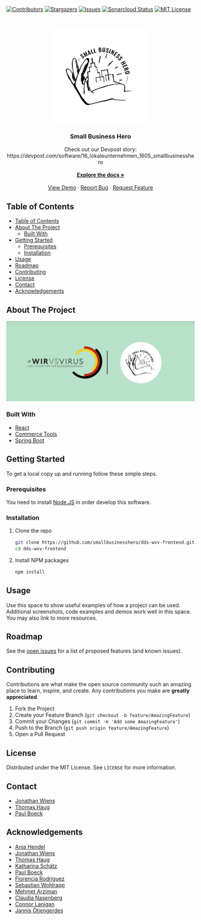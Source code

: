 <!-- PROJECT SHIELDS -->
<!--
*** I'm using markdown "reference style" links for readability.
*** Reference links are enclosed in brackets [ ] instead of parentheses ( ).
*** See the bottom of this document for the declaration of the reference variables
*** for contributors-url, forks-url, etc. This is an optional, concise syntax you may use.
*** https://www.markdownguide.org/basic-syntax/#reference-style-links
-->
[![Contributors][contributors-shield]][contributors-url]
[![Stargazers][stars-shield]][stars-url]
[![Issues][issues-shield]][issues-url]
[![Sonarcloud Status](https://sonarcloud.io/api/project_badges/measure?project=smallbusinesshero_dds-wvv-frontend&metric=alert_status)](https://sonarcloud.io/api/project_badges/measure?project=smallbusinesshero_dds-wvv-frontend&metric=alert_status)
[![MIT License][license-shield]][license-url]



<!-- PROJECT LOGO -->
<br />
<p align="center">
  <a href="https://github.com/smallbusinesshero/dds-wvv-frontend">
    <img src="logo.png" alt="Logo" width="250" height="250">
  </a>

  <h3 align="center">Small Business Hero</h3>

  <p align="center">
    Check out our Devpost story: <br />
    https://devpost.com/software/16_lokaleunternehmen_1605_smallbusinesshero
    <br />
    <br />
    <a href="https://github.com/smallbusinesshero/dds-wvv-frontend"><strong>Explore the docs »</strong></a>
    <br />
    <br />
    <a href="http://www.smallbusinesshero.de/">View Demo</a>
    ·
    <a href="https://github.com/smallbusinesshero/dds-wvv-frontend/issues">Report Bug</a>
    ·
    <a href="https://github.com/smallbusinesshero/dds-wvv-frontend/issues">Request Feature</a>
  </p>
</p>



<!-- TABLE OF CONTENTS -->
## Table of Contents

- [Table of Contents](#table-of-contents)
- [About The Project](#about-the-project)
  - [Built With](#built-with)
- [Getting Started](#getting-started)
  - [Prerequisites](#prerequisites)
  - [Installation](#installation)
- [Usage](#usage)
- [Roadmap](#roadmap)
- [Contributing](#contributing)
- [License](#license)
- [Contact](#contact)
- [Acknowledgements](#acknowledgements)



<!-- ABOUT THE PROJECT -->
## About The Project

[![Product Name Screen Shot][product-screenshot]](https://www.youtube.com/watch?time_continue=2&v=umg0Hjc02SM&feature=emb_logo)

### Built With

* [React](https://reactjs.org/)
* [Commerce Tools](https://commercetools.com/de/)
* [Spring Boot](https://spring.io/projects/spring-boot)



<!-- GETTING STARTED -->
## Getting Started

To get a local copy up and running follow these simple steps.

### Prerequisites

You need to install [Node.JS](https://nodejs.org/) in order develop this software.

### Installation
 
1. Clone the repo
   ```sh
   git clone https://github.com/smallbusinesshero/dds-wvv-frontend.git
   cd dds-wvv-frontend
   ```
2. Install NPM packages
   ```sh
   npm install
   ```



<!-- USAGE EXAMPLES -->
## Usage

Use this space to show useful examples of how a project can be used. Additional screenshots, code examples and demos work well in this space. You may also link to more resources.

<!-- ROADMAP -->
## Roadmap

See the [open issues](https://github.com/smallbusinesshero/dds-wvv-frontend/issues) for a list of proposed features (and known issues).



<!-- CONTRIBUTING -->
## Contributing

Contributions are what make the open source community such an amazing place to learn, inspire, and create. Any contributions you make are **greatly appreciated**.

1. Fork the Project
2. Create your Feature Branch (`git checkout -b feature/AmazingFeature`)
3. Commit your Changes (`git commit -m 'Add some AmazingFeature'`)
4. Push to the Branch (`git push origin feature/AmazingFeature`)
5. Open a Pull Request



<!-- LICENSE -->
## License

Distributed under the MIT License. See `LICENSE` for more information.



<!-- CONTACT -->
## Contact

* [Jonathan Wiens](https://www.linkedin.com/in/jonathan-wiens-022459142/)
* [Thomas Haug](https://www.linkedin.com/in/thomas-haug-931728133/)
* [Paul Boeck](https://www.linkedin.com/in/paul-boeck/)

<!-- ACKNOWLEDGEMENTS -->
## Acknowledgements

* [Anja Hendel](https://www.linkedin.com/in/anja-hendel-97921322/)
* [Jonathan Wiens](https://www.linkedin.com/in/jonathan-wiens-022459142/)
* [Thomas Haug](https://www.linkedin.com/in/thomas-haug-931728133/)
* [Katharina Schätz](https://www.linkedin.com/in/katharina-sch%C3%A4tz-3b784b131/)
* [Paul Boeck](https://www.linkedin.com/in/paul-boeck/)
* [Florencia Rodriguez](https://www.linkedin.com/in/florencia-r-816a9138/)
* [Sebastian Wohlrapp](https://www.linkedin.com/in/wohlrapp/)
* [Mehmet Arziman](https://www.linkedin.com/in/mehmet-arziman-b334bb10a/)
* [Claudia Nasenberg](https://www.linkedin.com/in/claudianasenberg/)
* [Connor Lanigan](https://www.linkedin.com/in/connorlanigan/)
* [Jannis Ötjengerdes](https://www.linkedin.com/in/jannis-%C3%B6tjengerdes-85360413b/)





<!-- MARKDOWN LINKS & IMAGES -->
<!-- https://www.markdownguide.org/basic-syntax/#reference-style-links -->
[contributors-shield]: https://img.shields.io/github/contributors/smallbusinesshero/dds-wvv-frontend.svg?style=flat-square
[contributors-url]: https://github.com/smallbusinesshero/dds-wvv-frontend/graphs/contributors
[stars-shield]: https://img.shields.io/github/stars/smallbusinesshero/dds-wvv-frontend.svg?style=flat-square
[stars-url]: https://github.com/smallbusinesshero/dds-wvv-frontend/stargazers
[issues-shield]: https://img.shields.io/github/issues/smallbusinesshero/dds-wvv-frontend.svg?style=flat-square
[issues-url]: https://github.com/smallbusinesshero/dds-wvv-frontend/issues
[license-shield]: https://img.shields.io/github/license/smallbusinesshero/dds-wvv-frontend.svg?style=flat-square
[license-url]: https://github.com/smallbusinesshero/dds-wvv-frontend/blob/master/LICENSE.txt
[product-screenshot]: preview.png
